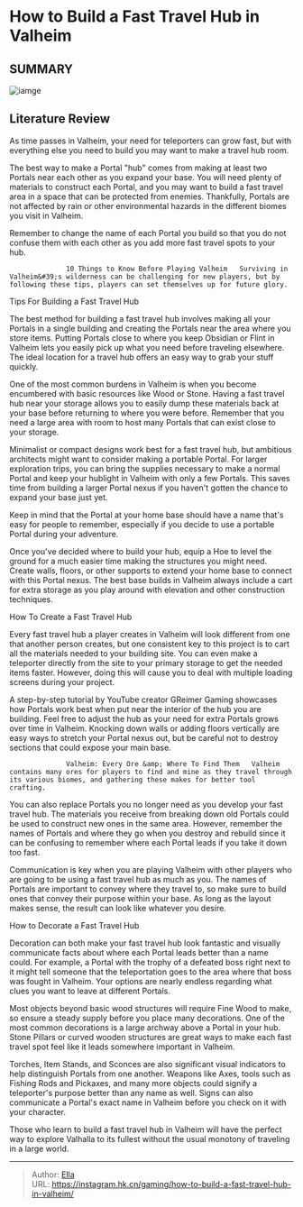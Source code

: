 # How to Build a Fast Travel Hub in Valheim


## SUMMARY 

![iamge](https://static1.srcdn.com/wordpress/wp-content/uploads/2021/02/Valheim-Fast-Travel-Hub-Featured-Image-1.jpg)

## Literature Review

As time passes in Valheim, your need for teleporters can grow fast, but with everything else you need to build you may want to make a travel hub room.





The best way to make a Portal &#34;hub&#34; comes from making at least two Portals near each other as you expand your base. You will need plenty of materials to construct each Portal, and you may want to build a fast travel area in a space that can be protected from enemies. Thankfully, Portals are not affected by rain or other environmental hazards in the different biomes you visit in Valheim.






Remember to change the name of each Portal you build so that you do not confuse them with each other as you add more fast travel spots to your hub.




                  10 Things to Know Before Playing Valheim   Surviving in Valheim&#39;s wilderness can be challenging for new players, but by following these tips, players can set themselves up for future glory.   


 Tips For Building a Fast Travel Hub 


 
The best method for building a fast travel hub involves making all your Portals in a single building and creating the Portals near the area where you store items. Putting Portals close to where you keep Obsidian or Flint in Valheim lets you easily pick up what you need before traveling elsewhere. The ideal location for a travel hub offers an easy way to grab your stuff quickly.

One of the most common burdens in Valheim is when you become encumbered with basic resources like Wood or Stone. Having a fast travel hub near your storage allows you to easily dump these materials back at your base before returning to where you were before. Remember that you need a large area with room to host many Portals that can exist close to your storage.




Minimalist or compact designs work best for a fast travel hub, but ambitious architects might want to consider making a portable Portal. For larger exploration trips, you can bring the supplies necessary to make a normal Portal and keep your hublight in Valheim with only a few Portals. This saves time from building a larger Portal nexus if you haven&#39;t gotten the chance to expand your base just yet. 



Keep in mind that the Portal at your home base should have a name that&#39;s easy for people to remember, especially if you decide to use a portable Portal during your adventure.




Once you&#39;ve decided where to build your hub, equip a Hoe to level the ground for a much easier time making the structures you might need. Create walls, floors, or other supports to extend your home base to connect with this Portal nexus. The best base builds in Valheim always include a cart for extra storage as you play around with elevation and other construction techniques. 






 How To Create a Fast Travel Hub 

 

Every fast travel hub a player creates in Valheim will look different from one that another person creates, but one consistent key to this project is to cart all the materials needed to your building site. You can even make a teleporter directly from the site to your primary storage to get the needed items faster. However, doing this will cause you to deal with multiple loading screens during your project.

A step-by-step tutorial by YouTube creator GReimer Gaming showcases how Portals work best when put near the interior of the hub you are building. Feel free to adjust the hub as your need for extra Portals grows over time in Valheim. Knocking down walls or adding floors vertically are easy ways to stretch your Portal nexus out, but be careful not to destroy sections that could expose your main base.




                  Valheim: Every Ore &amp; Where To Find Them   Valheim contains many ores for players to find and mine as they travel through its various biomes, and gathering these makes for better tool crafting.   

You can also replace Portals you no longer need as you develop your fast travel hub. The materials you receive from breaking down old Portals could be used to construct new ones in the same area. However, remember the names of Portals and where they go when you destroy and rebuild since it can be confusing to remember where each Portal leads if you take it down too fast.

Communication is key when you are playing Valheim with other players who are going to be using a fast travel hub as much as you. The names of Portals are important to convey where they travel to, so make sure to build ones that convey their purpose within your base. As long as the layout makes sense, the result can look like whatever you desire. 



 How to Decorate a Fast Travel Hub 
          




Decoration can both make your fast travel hub look fantastic and visually communicate facts about where each Portal leads better than a name could. For example, a Portal with the trophy of a defeated boss right next to it might tell someone that the teleportation goes to the area where that boss was fought in Valheim. Your options are nearly endless regarding what clues you want to leave at different Portals.

Most objects beyond basic wood structures will require Fine Wood to make, so ensure a steady supply before you place many decorations. One of the most common decorations is a large archway above a Portal in your hub. Stone Pillars or curved wooden structures are great ways to make each fast travel spot feel like it leads somewhere important in Valheim.

Torches, Item Stands, and Sconces are also significant visual indicators to help distinguish Portals from one another. Weapons like Axes, tools such as Fishing Rods and Pickaxes, and many more objects could signify a teleporter&#39;s purpose better than any name as well. Signs can also communicate a Portal&#39;s exact name in Valheim before you check on it with your character.




Those who learn to build a fast travel hub in Valheim will have the perfect way to explore Valhalla to its fullest without the usual monotony of traveling in a large world.



---

> Author: [Ella](https://instagram.hk.cn/)  
> URL: https://instagram.hk.cn/gaming/how-to-build-a-fast-travel-hub-in-valheim/  


